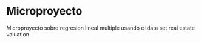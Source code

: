 # Microproyecto
Microproyecto sobre regresion lineal multiple usando el data set real estate valuation.
